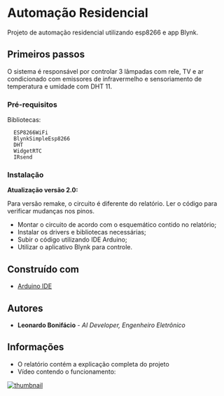 # Automação Residencial

Projeto de automação residencial utilizando esp8266 e app Blynk.

## Primeiros passos

O sistema é responsável por controlar 3 lâmpadas com rele, TV e ar condicionado com emissores de infravermelho e sensoriamento de temperatura e umidade com DHT 11.

### Pré-requisitos

Bibliotecas:
```
  ESP8266WiFi
  BlynkSimpleEsp8266
  DHT
  WidgetRTC
  IRsend
```

### Instalação

**Atualização versão 2.0:**

Para versão remake, o circuito é diferente do relatório. Ler o código para verificar mudanças nos pinos.

* Montar o circuito de acordo com o esquemático contido no relatório;
* Instalar os drivers e bibliotecas necessárias;
* Subir o código utilizando IDE Arduino;
* Utilizar o aplicativo Blynk para controle.


## Construído com

* [Arduino IDE](https://www.arduino.cc/en/main/software)


## Autores

* **Leonardo Bonifácio** - *AI Developer, Engenheiro Eletrônico*


## Informações

* O relatório contém a explicação completa do projeto
* Vídeo contendo o funcionamento:
 
[![thumbnail](https://user-images.githubusercontent.com/42444599/52231568-74723c00-28a1-11e9-8f63-97ddba5912e8.png)](https://youtu.be/kLSGIVT8qWw)
